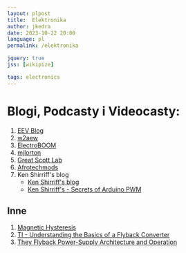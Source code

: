 ```yaml
---
layout: plpost
title:  Elektronika
author: jkedra
date: 2023-10-22 20:00
language: pl
permalink: /elektronika

jquery: true
jss: [wikipize]

tags: electronics
---
```


# Blogi, Podcasty i Videocasty:

1. [EEV Blog][eev]
2. [w2aew][w2aew]
3. [ElectroBOOM][eboom]
3. [mjlorton](https://www.youtube.com/user/mjlorton)
4. [Great Scott Lab][greatscott]
5. [Afrotechmods](https://www.youtube.com/user/Afrotechmods)
6. Ken Shirriff's blog
    * [Ken Shirriff's blog](http://righto.com/2020/)
    * [Ken Shirriff's - Secrets of Arduino PWM](http://righto.com/2009/07/secrets-of-arduino-pwm.html)

## Inne

1. [Magnetic Hysteresis](http://electronics-tutorials.ws/electromagnetism/magnetic-hysteresis.html)
2. [TI - Understanding the Basics of a Flyback Converter](http://ti.com/video/5214377648001)
3. [They Flyback Power-Supply Architecture and Operation](http://electronicdesign.com/12345/whitepaper/21808957/the-flyback-powersupply-architecture-and-operation)

[eev]: https://www.youtube.com/user/EEVblog
[w2aew]: https://www.youtube.com/channel/UCiqd3GLTluk2s_IBt7p_LjA
[greatscott]: https://www.youtube.com/user/greatscottlab
[eboom]: https://www.youtube.com/channel/UCJ0-OtVpF0wOKEqT2Z1HEtA


